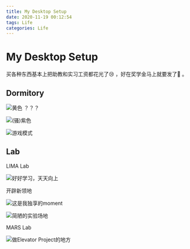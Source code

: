 ```yaml
---
title: My Desktop Setup
date: 2020-11-19 00:12:54
tags: Life
categories: Life
---
```


# My Desktop Setup

买各种东西基本上把助教和实习工资都花光了😢 ，好在奖学金马上就要发了🤣 。

## Dormitory

![黄色 ？？？](Dorm1.png)

![(骚)紫色](Dorm2.png)

![游戏模式](Dorm3.png)

## Lab

LIMA Lab

![好好学习，天天向上](Lab2.png)

开辟新领地

![这是我独享的moment](Lab2_3.JPG)

![简陋的实验场地](Lab2_1.JPG)

MARS Lab

![做Elevator Project的地方](MARS1.JPG)